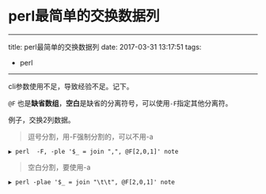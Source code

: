 # perl最简单的交换数据列

---
title: perl最简单的交换数据列
date: 2017-03-31 13:17:51
tags:
- perl
---
cli参数使用不足，导致经验不足。记下。

`@F` 也是**缺省数组**，**空白**是缺省的分离符号，可以使用`-F`指定其他分离符。

例子，交换2列数据。
> 逗号分割，用-F强制分割的，可以不用-a

	▶ perl  -F, -ple '$_ = join ",", @F[2,0,1]' note

> 空白分割，要使用-a

	▶ perl -plae '$_ = join "\t\t", @F[2,0,1]' note

